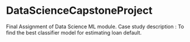 # DataScienceCapstoneProject

Final Assignment of Data Science ML module. 
Case study description : To find the best classifier model for estimating loan default. 
